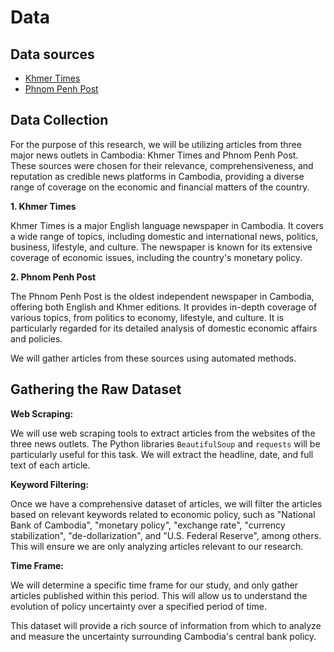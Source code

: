 # Data

## Data sources

- [Khmer Times](https://www.khmertimeskh.com/)
- [Phnom Penh Post](https://www.phnompenhpost.com/)

## Data Collection

For the purpose of this research, we will be utilizing articles from three major news outlets in Cambodia: Khmer Times and Phnom Penh Post. These sources were chosen for their relevance, comprehensiveness, and reputation as credible news platforms in Cambodia, providing a diverse range of coverage on the economic and financial matters of the country.

**1. Khmer Times**

Khmer Times is a major English language newspaper in Cambodia. It covers a wide range of topics, including domestic and international news, politics, business, lifestyle, and culture. The newspaper is known for its extensive coverage of economic issues, including the country's monetary policy.

**2. Phnom Penh Post**

The Phnom Penh Post is the oldest independent newspaper in Cambodia, offering both English and Khmer editions. It provides in-depth coverage of various topics, from politics to economy, lifestyle, and culture. It is particularly regarded for its detailed analysis of domestic economic affairs and policies.

We will gather articles from these sources using automated methods.

## Gathering the Raw Dataset

**Web Scraping:**

We will use web scraping tools to extract articles from the websites of the three news outlets. The Python libraries `BeautifulSoup` and `requests` will be particularly useful for this task. We will extract the headline, date, and full text of each article.

**Keyword Filtering:**

Once we have a comprehensive dataset of articles, we will filter the articles based on relevant keywords related to economic policy, such as "National Bank of Cambodia", "monetary policy", "exchange rate", "currency stabilization", "de-dollarization", and "U.S. Federal Reserve", among others. This will ensure we are only analyzing articles relevant to our research.

**Time Frame:**

We will determine a specific time frame for our study, and only gather articles published within this period. This will allow us to understand the evolution of policy uncertainty over a specified period of time.

This dataset will provide a rich source of information from which to analyze and measure the uncertainty surrounding Cambodia's central bank policy.

```{tableofcontents}

```
